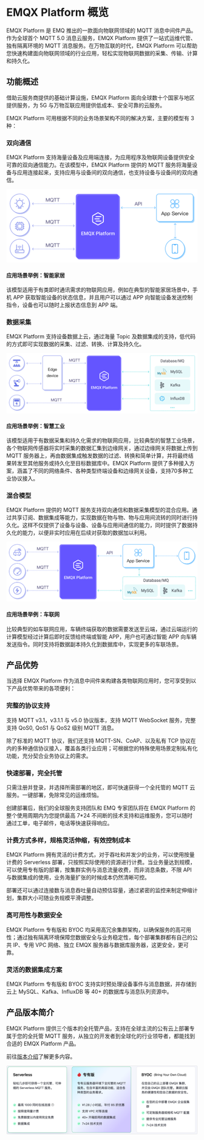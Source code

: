# EMQX Platform 概览

EMQX Platform 是 EMQ 推出的一款面向物联网领域的 MQTT 消息中间件产品。作为全球首个 MQTT 5.0 消息云服务，EMQX Platform 提供了一站式运维代管、独有隔离环境的 MQTT 消息服务。在万物互联的时代，EMQX Platform 可以帮助您快速构建面向物联网领域的行业应用，轻松实现物联网数据的采集、传输、计算和持久化。


<!-- ![emqx_cloud](./_assets/product_description_zh.png) -->

## 功能概述

借助云服务商提供的基础计算设施，EMQX Platform 面向全球数十个国家与地区提供服务，为 5G 与万物互联应用提供低成本、安全可靠的云服务。

EMQX Platform 可用根据不同的业务场景架构不同的解决方案，主要的模型有 3 种：

### 双向通信
EMQX Platform 支持海量设备及应用端连接，为应用程序及物联网设备提供安全可靠的双向通信能力。在该模型中，EMQX Platform 提供的 MQTT 服务将海量设备与应用连接起来，支持应用与设备间的双向通信，也支持设备与设备间的双向通信。

<img src="./_assets/model_1.png" alt="emqx_cloud_model_1" style="zoom:80%;" />

#### 应用场景举例：智能家居
该模型适用于有类即时通讯需求的物联网应用，例如在典型的智能家居场景中，手机 APP 获取智能设备的状态信息，并且用户可以通过 APP 向智能设备发送控制指令，设备也可以随时上报状态信息到 APP 端。



### 数据采集

EMQX Platform 支持设备数据上云，通过海量 Topic 及数据集成的支持，低代码的方式即可实现数据的采集、过滤、转换、计算及持久化。

![emqx_cloud_model_2](./_assets/model_2.png)

#### 应用场景举例：智慧工业
该模型适用于有数据采集和持久化需求的物联网应用，比较典型的智慧工业场景，各个物联网传感器将实时采集的数据汇集到边缘网关，通过边缘网关将数据上传到 MQTT 服务器上，再由数据集成触发数据的过滤、转换和简单计算，并将最终结果转发至其他服务或持久化至目标数据库中。EMQX Platform 提供了多种接入方案，涵盖了不同的网络条件、各种类型终端设备和边缘网关设备，支持70多种工业协议接入。


### 混合模型

EMQX Platform 提供的 MQTT 服务支持双向通信和数据采集模型的混合应用。通过共享订阅、数据集成等能力，实现数据在物与物、物与应用间流转的同时进行持久化。这样不仅提供了设备与设备、设备与应用间通信的能力，同时提供了数据持久化的能力，以便非实时应用在后续对获取的数据加以利用。

![emqx_cloud_model_3](./_assets/model_3.png)

#### 应用场景举例：车联网
比较典型的如车联网应用，车辆终端获取的数据需要发送至云端，通过云端运行的计算模型经过计算后即时反馈给终端或智能 APP，用户也可通过智能 APP 向车辆发送指令。同时支持将数据副本持久化到数据库中，实现更多的车联场景。



## 产品优势

当选择 EMQX Platform 作为消息中间件来构建各类物联网应用时，您可享受到以下产品优势带来的各项便利：

### 完整的协议支持
支持 MQTT v3.1，v3.1.1 与 v5.0 协议版本，支持 MQTT WebSocket 服务，完整支持 QoS0, QoS1 与 QoS2 级别 MQTT 消息。

除了标准的 MQTT 协议，我们还支持 MQTT-SN、CoAP、以及私有 TCP 协议在内的多种通信协议接入，覆盖各类行业应用；可根据您的特殊使用场景定制私有化功能，充分契合业务协议上的需求。


### 快速部署，完全托管
只需注册并登录，并选择所需部署的地区，即可快速获得一个全托管的 MQTT 云服务。一键部署，免除常见的运维烦恼。

创建部署后，我们的全球服务支持团队和 EMQ 专家团队将在 EMQX Platform 的整个使用周期内为您提供最高 7*24 不间断的技术支持和运维服务，您可以随时通过工单，电子邮件，电话等快速获得响应。


### 计费方式多样，规格灵活伸缩，有效控制成本
EMQX Platform 拥有灵活的计费方式，对于吞吐和并发少的业务，可以使用按量计费的 Serverless 部署，只按照实际使用的资源进行计费。当业务量达到规模，可以使用专有版的部署，按集群实例与消息流量收费，而非消息条数，不限 API 与数据集成的使用，业务海量扩张的时候成本仍然清晰可控。

部署还可以通过连接数与消息吞吐量自动预估容量，通过紧密的监控来制定伸缩计划，集群大小可随业务规模平滑调整。


### 高可用性与数据安全
EMQX Platform 专有版和 BYOC 均采用高冗余集群架构，以确保服务的高可用性；通过独有隔离环境保障您数据安全与业务稳定性，每个部署集群都有自己的公共 IP、专用 VPC 网络、独立 EMQX 服务器与数据库服务器，这更安全，更可靠。


### 灵活的数据集成方案
EMQX Platform 专有版和 BYOC 支持实时预处理设备事件与消息数据，并存储到云上 MySQL、Kafka、InfluxDB 等 40+ 的数据库与消息队列资源中。


## 产品版本简介

EMQX Platform 提供三个版本的全托管产品，支持在全球主流的公有云上部署专属于您的全托管 MQTT 服务，从独立的开发者到全球化的行业领导者，都能找到合适的 EMQX Platform 产品。

前往[版本介绍](./price/plans.md)了解更多内容。

![emqx_cloud_product](./_assets/product_edition.png)

